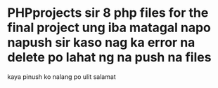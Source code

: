 # PHPprojects sir 8 php files for the final project ung iba matagal napo napush sir kaso nag ka error na delete po lahat ng na push na files 
kaya pinush ko nalang po ulit salamat 
